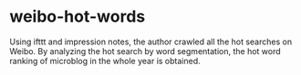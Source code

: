 # weibo-hot-words
Using ifttt and impression notes, the author crawled all the hot searches on Weibo. By analyzing the hot search by word segmentation, the hot word ranking of microblog in the whole year is obtained.
